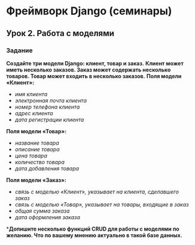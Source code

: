 # Фреймворк Django (семинары)

## Урок 2. Работа с моделями

### Задание

**Создайте три модели Django: клиент, товар и заказ.**
**Клиент может иметь несколько заказов. Заказ может содержать несколько товаров. Товар может входить в несколько
заказов.**
**Поля модели «Клиент»:**
- _имя клиента_
- _электронная почта клиента_
- _номер телефона клиента_
- _адрес клиента_
- _дата регистрации клиента_

**Поля модели «Товар»:**
- _название товара_
- _описание товара_
- _цена товара_
- _количество товара_
- _дата добавления товара_

**Поля модели «Заказ»:**
- _связь с моделью «Клиент», указывает на клиента, сделавшего заказ_
- _связь с моделью «Товар», указывает на товары, входящие в заказ_
- _общая сумма заказа_
- _дата оформления заказа_



***Допишите несколько функций CRUD для работы с моделями по желанию. Что по вашему мнению актуально в такой базе данных.**